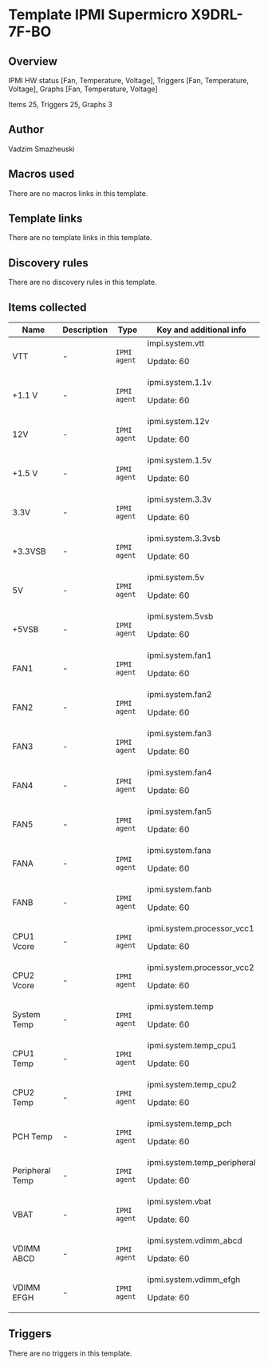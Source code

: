 # Template IPMI Supermicro X9DRL-7F-BO

## Overview

IPMI HW status [Fan, Temperature, Voltage], Triggers [Fan, Temperature, Voltage], Graphs [Fan, Temperature, Voltage]


Items 25, Triggers 25, Graphs 3

## Author

Vadzim Smazheuski

## Macros used

There are no macros links in this template.

## Template links

There are no template links in this template.

## Discovery rules

There are no discovery rules in this template.

## Items collected

|Name|Description|Type|Key and additional info|
|----|-----------|----|----|
|VTT|<p>-</p>|`IPMI agent`|impi.system.vtt<p>Update: 60</p>|
|+1.1 V|<p>-</p>|`IPMI agent`|ipmi.system.1.1v<p>Update: 60</p>|
|12V|<p>-</p>|`IPMI agent`|ipmi.system.12v<p>Update: 60</p>|
|+1.5 V|<p>-</p>|`IPMI agent`|ipmi.system.1.5v<p>Update: 60</p>|
|3.3V|<p>-</p>|`IPMI agent`|ipmi.system.3.3v<p>Update: 60</p>|
|+3.3VSB|<p>-</p>|`IPMI agent`|ipmi.system.3.3vsb<p>Update: 60</p>|
|5V|<p>-</p>|`IPMI agent`|ipmi.system.5v<p>Update: 60</p>|
|+5VSB|<p>-</p>|`IPMI agent`|ipmi.system.5vsb<p>Update: 60</p>|
|FAN1|<p>-</p>|`IPMI agent`|ipmi.system.fan1<p>Update: 60</p>|
|FAN2|<p>-</p>|`IPMI agent`|ipmi.system.fan2<p>Update: 60</p>|
|FAN3|<p>-</p>|`IPMI agent`|ipmi.system.fan3<p>Update: 60</p>|
|FAN4|<p>-</p>|`IPMI agent`|ipmi.system.fan4<p>Update: 60</p>|
|FAN5|<p>-</p>|`IPMI agent`|ipmi.system.fan5<p>Update: 60</p>|
|FANA|<p>-</p>|`IPMI agent`|ipmi.system.fana<p>Update: 60</p>|
|FANB|<p>-</p>|`IPMI agent`|ipmi.system.fanb<p>Update: 60</p>|
|CPU1 Vcore|<p>-</p>|`IPMI agent`|ipmi.system.processor_vcc1<p>Update: 60</p>|
|CPU2 Vcore|<p>-</p>|`IPMI agent`|ipmi.system.processor_vcc2<p>Update: 60</p>|
|System Temp|<p>-</p>|`IPMI agent`|ipmi.system.temp<p>Update: 60</p>|
|CPU1 Temp|<p>-</p>|`IPMI agent`|ipmi.system.temp_cpu1<p>Update: 60</p>|
|CPU2 Temp|<p>-</p>|`IPMI agent`|ipmi.system.temp_cpu2<p>Update: 60</p>|
|PCH Temp|<p>-</p>|`IPMI agent`|ipmi.system.temp_pch<p>Update: 60</p>|
|Peripheral Temp|<p>-</p>|`IPMI agent`|ipmi.system.temp_peripheral<p>Update: 60</p>|
|VBAT|<p>-</p>|`IPMI agent`|ipmi.system.vbat<p>Update: 60</p>|
|VDIMM ABCD|<p>-</p>|`IPMI agent`|ipmi.system.vdimm_abcd<p>Update: 60</p>|
|VDIMM EFGH|<p>-</p>|`IPMI agent`|ipmi.system.vdimm_efgh<p>Update: 60</p>|
## Triggers

There are no triggers in this template.

